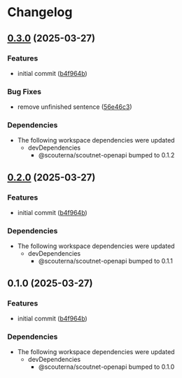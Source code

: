 # Changelog

## [0.3.0](https://github.com/Scouterna/scoutnet-api/compare/scoutnet-v0.2.0...scoutnet-v0.3.0) (2025-03-27)


### Features

* initial commit ([b4f964b](https://github.com/Scouterna/scoutnet-api/commit/b4f964bf7ce908386feaed5171f0acc73f27942d))


### Bug Fixes

* remove unfinished sentence ([56e46c3](https://github.com/Scouterna/scoutnet-api/commit/56e46c31cc7abc9ce759802ea6eadee289aaed46))


### Dependencies

* The following workspace dependencies were updated
  * devDependencies
    * @scouterna/scoutnet-openapi bumped to 0.1.2

## [0.2.0](https://github.com/Scouterna/scoutnet-api/compare/@scoutnet/scoutnet-v0.1.0...@scoutnet/scoutnet-v0.2.0) (2025-03-27)


### Features

* initial commit ([b4f964b](https://github.com/Scouterna/scoutnet-api/commit/b4f964bf7ce908386feaed5171f0acc73f27942d))


### Dependencies

* The following workspace dependencies were updated
  * devDependencies
    * @scouterna/scoutnet-openapi bumped to 0.1.1

## 0.1.0 (2025-03-27)


### Features

* initial commit ([b4f964b](https://github.com/Scouterna/scoutnet-api/commit/b4f964bf7ce908386feaed5171f0acc73f27942d))


### Dependencies

* The following workspace dependencies were updated
  * devDependencies
    * @scouterna/scoutnet-openapi bumped to 0.1.0
